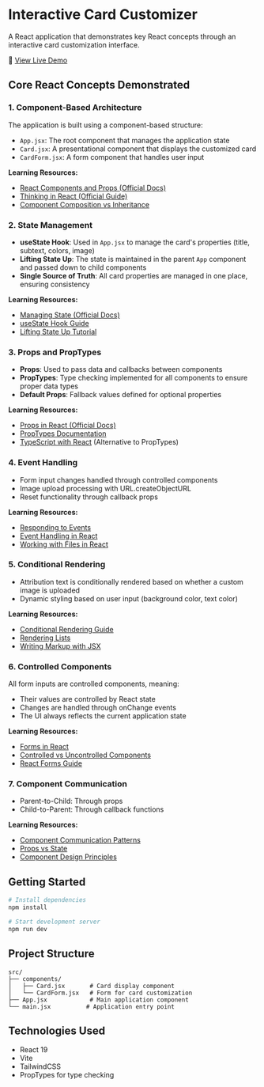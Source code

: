 # Interactive Card Customizer

A React application that demonstrates key React concepts through an interactive card customization interface.

🔗 [View Live Demo](https://ah-med.github.io/playground/card-editor/)

## Core React Concepts Demonstrated

### 1. Component-Based Architecture

The application is built using a component-based structure:

- `App.jsx`: The root component that manages the application state
- `Card.jsx`: A presentational component that displays the customized card
- `CardForm.jsx`: A form component that handles user input

**Learning Resources:**

- [React Components and Props (Official Docs)](https://react.dev/learn/your-first-component)
- [Thinking in React (Official Guide)](https://react.dev/learn/thinking-in-react)
- [Component Composition vs Inheritance](https://react.dev/learn/passing-props-to-a-component)

### 2. State Management

- **useState Hook**: Used in `App.jsx` to manage the card's properties (title, subtext, colors, image)
- **Lifting State Up**: The state is maintained in the parent `App` component and passed down to child components
- **Single Source of Truth**: All card properties are managed in one place, ensuring consistency

**Learning Resources:**

- [Managing State (Official Docs)](https://react.dev/learn/managing-state)
- [useState Hook Guide](https://react.dev/reference/react/useState)
- [Lifting State Up Tutorial](https://react.dev/learn/sharing-state-between-components)

### 3. Props and PropTypes

- **Props**: Used to pass data and callbacks between components
- **PropTypes**: Type checking implemented for all components to ensure proper data types
- **Default Props**: Fallback values defined for optional properties

**Learning Resources:**

- [Props in React (Official Docs)](https://react.dev/learn/passing-props-to-a-component)
- [PropTypes Documentation](https://www.npmjs.com/package/prop-types)
- [TypeScript with React](https://react.dev/learn/typescript) (Alternative to PropTypes)

### 4. Event Handling

- Form input changes handled through controlled components
- Image upload processing with URL.createObjectURL
- Reset functionality through callback props

**Learning Resources:**

- [Responding to Events](https://react.dev/learn/responding-to-events)
- [Event Handling in React](https://react.dev/learn/adding-interactivity)
- [Working with Files in React](https://react.dev/reference/react-dom/components/input#handling-files)

### 5. Conditional Rendering

- Attribution text is conditionally rendered based on whether a custom image is uploaded
- Dynamic styling based on user input (background color, text color)

**Learning Resources:**

- [Conditional Rendering Guide](https://react.dev/learn/conditional-rendering)
- [Rendering Lists](https://react.dev/learn/rendering-lists)
- [Writing Markup with JSX](https://react.dev/learn/writing-markup-with-jsx)

### 6. Controlled Components

All form inputs are controlled components, meaning:

- Their values are controlled by React state
- Changes are handled through onChange events
- The UI always reflects the current application state

**Learning Resources:**

- [Forms in React](https://react.dev/reference/react-dom/components#form-components)
- [Controlled vs Uncontrolled Components](https://react.dev/learn/sharing-state-between-components)
- [React Forms Guide](https://react.dev/learn/adding-interactivity)

### 7. Component Communication

- Parent-to-Child: Through props
- Child-to-Parent: Through callback functions

**Learning Resources:**

- [Component Communication Patterns](https://react.dev/learn/passing-data-deeply-with-context)
- [Props vs State](https://react.dev/learn/choosing-the-state-structure)
- [Component Design Principles](https://react.dev/learn/thinking-in-react)

## Getting Started

```bash
# Install dependencies
npm install

# Start development server
npm run dev
```

## Project Structure

```
src/
├── components/
│   ├── Card.jsx       # Card display component
│   └── CardForm.jsx   # Form for card customization
├── App.jsx            # Main application component
└── main.jsx          # Application entry point
```

## Technologies Used

- React 19
- Vite
- TailwindCSS
- PropTypes for type checking
